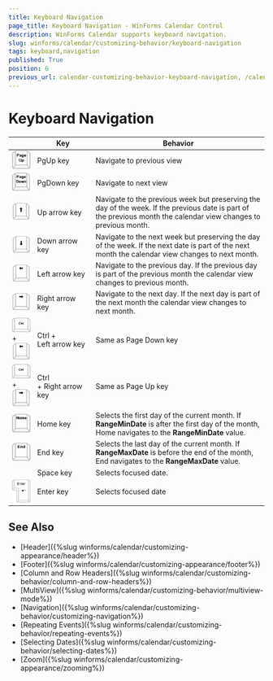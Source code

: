 ```yaml
---
title: Keyboard Navigation
page_title: Keyboard Navigation - WinForms Calendar Control
description: WinForms Calendar supports keyboard navigation.
slug: winforms/calendar/customizing-behavior/keyboard-navigation
tags: keyboard,navigation
published: True
position: 6
previous_url: calendar-customizing-behavior-keyboard-navigation, /calendar/customizing-behavior/keyboard-navigation
---
```


# Keyboard Navigation
 

|  |  __Key__  |  __Behavior__  |
| ------ | ------ | ------ |
|![calendar-customizing-behavior-keyboard-navigation 001](images/calendar-customizing-behavior-keyboard-navigation001.png)|PgUp key|Navigate to previous view|
|![calendar-customizing-behavior-keyboard-navigation 002](images/calendar-customizing-behavior-keyboard-navigation002.png)|PgDown key|Navigate to next view|
|![calendar-customizing-behavior-keyboard-navigation 003](images/calendar-customizing-behavior-keyboard-navigation003.png)|Up arrow key|Navigate to the previous week but preserving the day of the week. If the previous date is part of the previous month the calendar view changes to previous month.|
|![calendar-customizing-behavior-keyboard-navigation 004](images/calendar-customizing-behavior-keyboard-navigation004.png)|Down arrow key|Navigate to the next week but preserving the day of the week. If the next date is part of the next month the calendar view changes to next month.|
|![calendar-customizing-behavior-keyboard-navigation 005](images/calendar-customizing-behavior-keyboard-navigation005.png)|Left arrow key|Navigate to the previous day. If the previous day is part of the previous month the calendar view changes to previous month.|
|![calendar-customizing-behavior-keyboard-navigation 006](images/calendar-customizing-behavior-keyboard-navigation006.png)|Right arrow  key|Navigate to the next day. If the next day is part of the next month the calendar view changes to next month.|
|![calendar-customizing-behavior-keyboard-navigation 007](images/calendar-customizing-behavior-keyboard-navigation007.png) + ![calendar-customizing-behavior-keyboard-navigation 005](images/calendar-customizing-behavior-keyboard-navigation005.png)|Ctrl + Left arrow key|Same as Page Down key|
|![calendar-customizing-behavior-keyboard-navigation 007](images/calendar-customizing-behavior-keyboard-navigation007.png) + ![calendar-customizing-behavior-keyboard-navigation 006](images/calendar-customizing-behavior-keyboard-navigation006.png)|Ctrl + Right arrow key|Same as Page Up key|
|![calendar-customizing-behavior-keyboard-navigation 008](images/calendar-customizing-behavior-keyboard-navigation008.png)|Home key|Selects the first day of the current month. If __RangeMinDate__ is after the first day of the month, Home navigates to the __RangeMinDate__ value.|
|![calendar-customizing-behavior-keyboard-navigation 009](images/calendar-customizing-behavior-keyboard-navigation009.png)|End key|Selects the last day of the current month. If __RangeMaxDate__ is before the end of the month, End navigates to the __RangeMaxDate__ value.|
||Space key|Selects focused date.|
|![calendar-customizing-behavior-keyboard-navigation 010](images/calendar-customizing-behavior-keyboard-navigation010.png)|Enter key|Selects focused date|

## See Also

* [Header]({%slug winforms/calendar/customizing-appearance/header%})
* [Footer]({%slug winforms/calendar/customizing-appearance/footer%})
* [Column and Row Headers]({%slug winforms/calendar/customizing-behavior/column-and-row-headers%})
* [MultiView]({%slug winforms/calendar/customizing-behavior/multiview-mode%})
* [Navigation]({%slug winforms/calendar/customizing-behavior/customizing-navigation%})
* [Repeating Events]({%slug winforms/calendar/customizing-behavior/repeating-events%})
* [Selecting Dates]({%slug winforms/calendar/customizing-behavior/selecting-dates%})
* [Zoom]({%slug winforms/calendar/customizing-appearance/zooming%})
